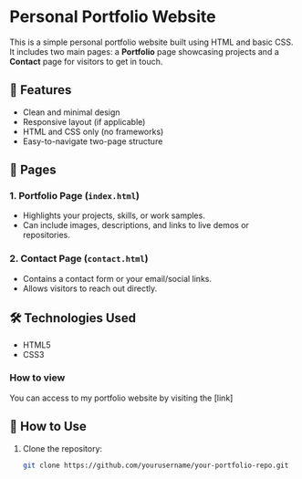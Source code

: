 # Personal Portfolio Website

This is a simple personal portfolio website built using HTML and basic CSS. It includes two main pages: a **Portfolio** page showcasing projects and a **Contact** page for visitors to get in touch.

## 🚀 Features

- Clean and minimal design
- Responsive layout (if applicable)
- HTML and CSS only (no frameworks)
- Easy-to-navigate two-page structure

## 📁 Pages

### 1. Portfolio Page (`index.html`)
- Highlights your projects, skills, or work samples.
- Can include images, descriptions, and links to live demos or repositories.

### 2. Contact Page (`contact.html`)
- Contains a contact form or your email/social links.
- Allows visitors to reach out directly.

## 🛠️ Technologies Used

- HTML5
- CSS3
### How to view

You can access to my portfolio website by visiting the [link]

## 📌 How to Use

1. Clone the repository:
   ```bash
   git clone https://github.com/yourusername/your-portfolio-repo.git

